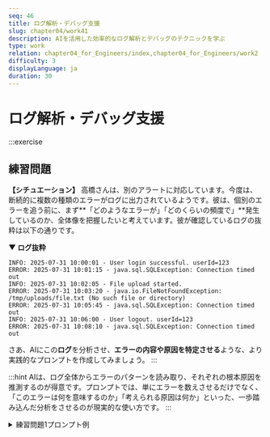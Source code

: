 ```yaml
---
seq: 46
title: ログ解析・デバッグ支援
slug: chapter04/work41
description: AIを活用した効率的なログ解析とデバッグのテクニックを学ぶ
type: work
relation: chapter04_for_Engineers/index,chapter04_for_Engineers/work2
difficulty: 3
displayLanguage: ja
duration: 30
---
```

# ログ解析・デバッグ支援
:::exercise
## 練習問題

**【シチュエーション】**
高橋さんは、別のアラートに対応しています。今度は、断続的に複数の種類のエラーがログに出力されているようです。彼は、個別のエラーを追う前に、まず**「どのようなエラーが」「どのくらいの頻度で」**発生しているのか、全体像を把握したいと考えています。彼が確認しているログの抜粋は以下の通りです。

**▼ ログ抜粋**
```
INFO: 2025-07-31 10:00:01 - User login successful. userId=123
ERROR: 2025-07-31 10:01:15 - java.sql.SQLException: Connection timed out
INFO: 2025-07-31 10:02:05 - File upload started.
ERROR: 2025-07-31 10:03:20 - java.io.FileNotFoundException: /tmp/uploads/file.txt (No such file or directory)
ERROR: 2025-07-31 10:05:45 - java.sql.SQLException: Connection timed out
INFO: 2025-07-31 10:06:00 - User logout. userId=123
ERROR: 2025-07-31 10:08:10 - java.sql.SQLException: Connection timed out
```
さあ、AIにこの**ログ**を分析させ、**エラーの内容や原因を特定させる**ような、より実践的なプロンプトを作成してみましょう。
:::

:::hint
AIは、ログ全体からエラーのパターンを読み取り、それぞれの根本原因を推測するのが得意です。プロンプトでは、単にエラーを数えさせるだけでなく、「このエラーは何を意味するのか」「考えられる原因は何か」といった、一歩踏み込んだ分析をさせるのが現実的な使い方です。
:::

<details>
<summary>練習問題1プロンプト例</summary>

```
あなたは、システムの安定性を監視するSRE（Site Reliability Engineer）です。
以下のログの抜粋から、発生しているエラーを分析してください。

# ログ抜粋
INFO: 2025-07-31 10:00:01 - User login successful. userId=123
ERROR: 2025-07-31 10:01:15 - java.sql.SQLException: Connection timed out
INFO: 2025-07-31 10:02:05 - File upload started.
ERROR: 2025-07-31 10:03:20 - java.io.FileNotFoundException: /tmp/uploads/file.txt (No such file or directory)
ERROR: 2025-07-31 10:05:45 - java.sql.SQLException: Connection timed out
INFO: 2025-07-31 10:06:00 - User logout. userId=123
ERROR: 2025-07-31 10:08:10 - java.sql.SQLException: Connection timed out

# 指示
1.  ログに含まれる2種類のエラーメッセージを特定してください。
2.  それぞれのエラーについて、メッセージから直接的に分かる原因を説明してください。
3.  特に`java.sql.SQLException: Connection timed out`について、システムレベルで考えられる根本的な原因を3つ推測してください。
```

### 練習問題1AI回答出力例

（AIによる回答のイメージ）

```
承知いたしました。ログを分析し、レポートします。

### 1. エラーメッセージの特定
ログからは、以下の2種類のエラーが確認できます。
* `java.sql.SQLException: Connection timed out`
* `java.io.FileNotFoundException: /tmp/uploads/file.txt (No such file or directory)`

### 2. 各エラーの直接的な原因
* **`FileNotFoundException`**: 指定されたパス `/tmp/uploads/file.txt` にファイルが存在しないため、読み込みまたは書き込みに失敗しています。
* **`SQLException: Connection timed out`**: アプリケーションがデータベースに接続しようとした際、一定時間内に応答がなかったことを示します。

### 3. `Connection timed out`の根本原因の推測
このエラーの根本的な原因としては、以下のようなシステムレベルの問題が考えられます。
1.  **データベースサーバーの高負荷**: 多数のクエリが集中するなどしてデータベースの負荷が高まり、新しい接続に応答できなくなっている。
2.  **ネットワークの問題**: アプリケーションサーバーとデータベースサーバー間のネットワーク経路で、遅延やパケットロスが発生している。
3.  **設定の不備**: アプリケーションのデータベース接続プールの設定（最大接続数など）が不適切で、コネクションが枯渇している。
```

</summary>

